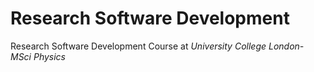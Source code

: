 # Research Software Development
Research Software Development Course at *University College London- MSci Physics*
